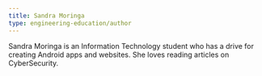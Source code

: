 ```yaml
---
title: Sandra Moringa
type: engineering-education/author
---
```

Sandra Moringa is an Information Technology student who has a drive for creating Android apps and websites. She loves reading articles on CyberSecurity.
